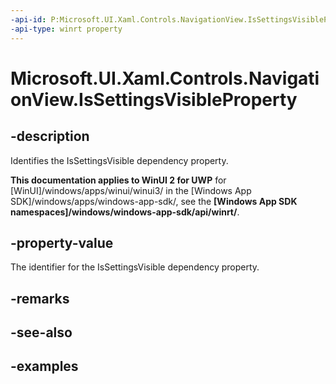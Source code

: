 ```yaml
---
-api-id: P:Microsoft.UI.Xaml.Controls.NavigationView.IsSettingsVisibleProperty
-api-type: winrt property
---
```

<!-- Property syntax.
public DependencyProperty IsSettingsVisibleProperty { get; }
-->

# Microsoft.UI.Xaml.Controls.NavigationView.IsSettingsVisibleProperty


## -description

Identifies the IsSettingsVisible dependency property.


**This documentation applies to WinUI 2 for UWP** for [WinUI]/windows/apps/winui/winui3/ in the [Windows App SDK]/windows/apps/windows-app-sdk/, see the **[Windows App SDK namespaces]/windows/windows-app-sdk/api/winrt/**.

## -property-value

The identifier for the IsSettingsVisible dependency property.


## -remarks


## -see-also


## -examples


